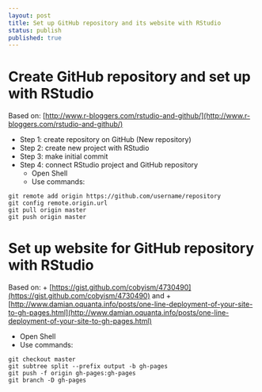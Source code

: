 ```yaml
---
layout: post
title: Set up GitHub repository and its website with RStudio
status: publish
published: true
---
```

 
# Create GitHub repository and set up with RStudio
 
Based on: [http://www.r-bloggers.com/rstudio-and-github/](http://www.r-bloggers.com/rstudio-and-github/)
 
* Step 1: create repository on GitHub (New repository)
* Step 2: create new project with RStudio
* Step 3: make initial commit
* Step 4: connect RStudio project and GitHub repository
    + Open Shell
    + Use commands: 
    
```
git remote add origin https://github.com/username/repository
git config remote.origin.url
git pull origin master
git push origin master
```
    
# Set up website for GitHub repository with RStudio
 
Based on: 
    + [https://gist.github.com/cobyism/4730490](https://gist.github.com/cobyism/4730490) and 
    + [http://www.damian.oquanta.info/posts/one-line-deployment-of-your-site-to-gh-pages.html](http://www.damian.oquanta.info/posts/one-line-deployment-of-your-site-to-gh-pages.html)
 
* Open Shell
* Use commands:
 
```
git checkout master
git subtree split --prefix output -b gh-pages
git push -f origin gh-pages:gh-pages
git branch -D gh-pages
```    
    
